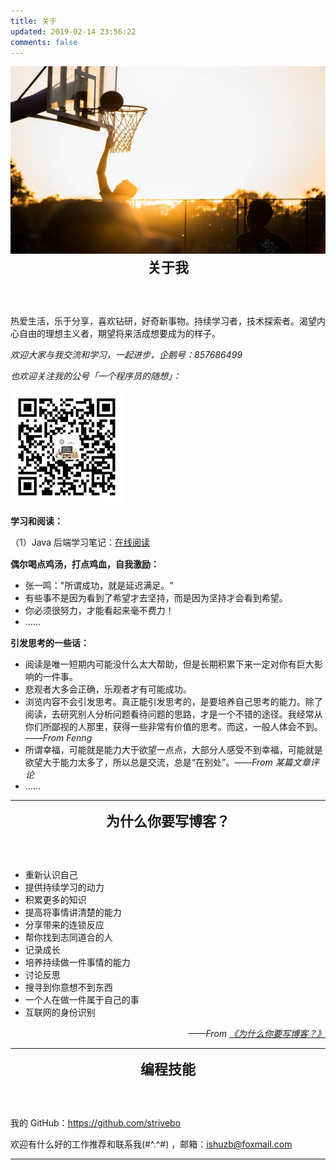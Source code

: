 ```yaml
---
title: 关于
updated: 2019-02-14 23:56:22
comments: false 
---
```


<div align="center" >
    <img src="./img/about-cover.jpg" alt="" width="900px" height="300px" style="margin: 0 auto 0px;">
</div>
<p align="center" style="font-size:22px;font-weight: bold;margin: 0 0 60px 0;">
    <i class="fa fa-glide-g" style="font-size:28px;color:#FF8247;"></i> 关于我
</p>


热爱生活，乐于分享，喜欢钻研，好奇新事物。持续学习者，技术探索者。渴望内心自由的理想主义者，期望将来活成想要成为的样子。



*欢迎大家与我交流和学习，一起进步，企鹅号：857686499* 

*也欢迎关注我的公号「一个程序员的随想」：* 

![](./img/wechat-180x180.jpg)

<i class="fa fa-book" style="font-size:18px;color:#FF8247;"></i> **学习和阅读：** 

（1）Java 后端学习笔记：[在线阅读](https://javaee.strivebo.com/)



<i class="fa fa-paper-plane" style="font-size:18px;color:#FF8247;"></i> **偶尔喝点鸡汤，打点鸡血，自我激励：** 

- 张一鸣："所谓成功，就是延迟满足。"
- 有些事不是因为看到了希望才去坚持，而是因为坚持才会看到希望。
- 你必须很努力，才能看起来毫不费力！
- ……

<i class="fa fa-meetup" style="font-size:18px;color:#FF8247;"></i> **引发思考的一些话：**

- 阅读是唯一短期内可能没什么太大帮助，但是长期积累下来一定对你有巨大影响的一件事。
- 悲观者大多会正确，乐观者才有可能成功。
- 浏览内容不会引发思考。真正能引发思考的，是要培养自己思考的能力。除了阅读，去研究别人分析问题看待问题的思路，才是一个不错的途径。我经常从你们所鄙视的人那里，获得一些非常有价值的思考。而这，一般人体会不到。——*From Fenng* 
- 所谓幸福，可能就是能力大于欲望一点点，大部分人感受不到幸福，可能就是欲望大于能力太多了，所以总是交流，总是“在别处”。——*From 某篇文章评论* 
- ……

---

<p align="center" style="font-size:22px;font-weight: bold;margin: 0 0 60px 0;">
    <i class="fa fa-pied-piper" style="font-size:28px;color:#FF8247;"></i> 为什么你要写博客？
</p>



- 重新认识自己
- 提供持续学习的动力
- 积累更多的知识
- 提高将事情讲清楚的能力
- 分享带来的连锁反应
- 帮你找到志同道合的人
- 记录成长
- 培养持续做一件事情的能力
- 讨论反思
- 搜寻到你意想不到东西
- 一个人在做一件属于自己的事
- 互联网的身份识别

<p align="right"><i>——From <a href="https://zhuanlan.zhihu.com/p/19743861?columnSlug=cnfeat">《为什么你要写博客？》</a></i></p>

---

<p align="center" style="font-size:22px;font-weight: bold;margin: 0 0 60px 0;">
    <i class="fa fa-opencart" style="font-size:28px;color:#FF8247;"></i> 编程技能
</p>

我的 GitHub：<https://github.com/strivebo>

欢迎有什么好的工作推荐和联系我(#^.^#) ，邮箱：<ishuzb@foxmail.com>



---

